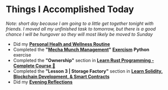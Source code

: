 # Things I Accomplished Today

_Note: short day because I am going to a little get together tonight with friends. I moved all my unfinished task to tomorrow, but there is a good chance I will be hungover so they will most likely be moved to Sunday_

- Did my **[Personal Healh and Wellness Routine](../../routines/personal-health-and-wellness-routine-2024-week-4.md)**
- Completed the **"[Mecha Munch Management](https://exercism.org/tracks/python/exercises/mecha-munch-management)"** **[Exercism](https://exercism.org)** **Python** exercise
- Completed the **"Ownership"** section in **[Learn Rust Programming - Complete Course 🦀](https://www.youtube.com/watch?v=BpPEoZW5IiY)**
- Completed the **"Lesson 3 | Storage Factory"** section in **[Learn Solidity, Blockchain Development, & Smart Contracts](https://www.youtube.com/watch?v=umepbfKp5rI)**
- Did my **[Evening Reflections](../../routines/evening-reflections.md)**
